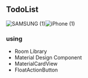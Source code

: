 ## TodoList
![SAMSUNG (1)](https://user-images.githubusercontent.com/50993333/79542826-8f456080-80a1-11ea-915c-005baa991b29.png)![iPhone (1)](https://user-images.githubusercontent.com/50993333/79542911-c0259580-80a1-11ea-82bb-5b1110d2e53c.png)
### using
- Room Library
- Material Design Component
- MaterialCardView
- FloatActionButton
